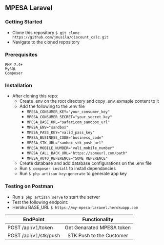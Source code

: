 ## MPESA Laravel
### Getting Started
- Clone this repository `$ git clone https://github.com/jmusila/discount_calc.git`
- Navigate to the cloned repository

### Prerequisites
```
PHP 7.4+
MySQL
Composer

```

### Installation
- After cloning this repo:
    - Create .env on the root directory and copy .env_exmaple content to it
    - Add the following to the .env file
        - `MPESA_CONSUMER_KEY="your_consumer_key"`
        - `MPESA_CONSUMER_SECRET="your_secret_key"`
        - `MPESA_BASE_URL="safaricom_sandbox_url"`
        - `MPESA_ENV="sandbox"`
        - `MPESA_PASS_KEY="valid_pass_key"`
        - `MPESA_BUSINESS_CODE="business_code"`
        - `MPESA_STK_URL="sanbox_stk_push_url"`
        - `MPESA_MOBILE_NUMBER="vali_mobile_number"`
        - `MPESA_CALL_BACK_URL="https://someurl.com/path"`
        - `MPESA_AUTO_REFERENCE="SOME REFERENCE"`
    - Create database and add database configurations on the .env file
    - Run `$ composer install` to install dependancies
    - Run `$ php artisan key:generate` to generate app key

### Testing on Postman
- Run `$ php artisan serve` to start the server
- Test the following endpoint:
- Heroku BASE_URL `$ https://my-mpesa-laravel.herokuapp.com`

| EndPoint                       | Functionality                           |
| -------------------------------|:---------------------------------------:|
| POST /api/v1/token             | Get Genarated MPESA token               |
| POST /api/v1/stk/push          |  STK Push to the Customer               |

